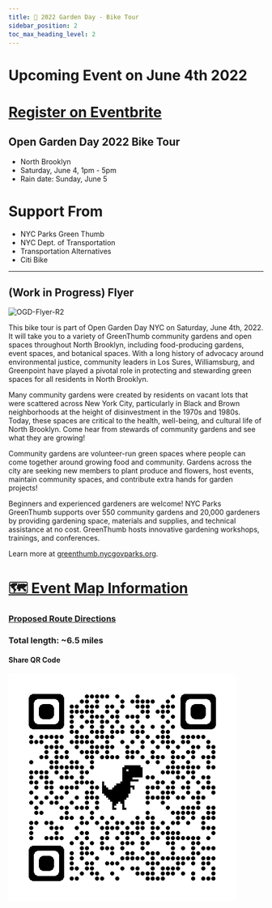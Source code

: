 ```yaml
---
title: 📅 2022 Garden Day - Bike Tour
sidebar_position: 2
toc_max_heading_level: 2
---
```

# Upcoming Event on June 4th 2022 
# [Register on Eventbrite](https://www.eventbrite.com/e/north-brooklyn-gardens-bike-tour-tickets-329216935717?utm-campaign=social%2Cemail&utm-content=attendeeshare&utm-medium=discovery&utm-source=strongmail&utm-term=listing)
 
## Open Garden Day 2022 Bike Tour 
+ North Brooklyn
+ Saturday, June 4, 1pm - 5pm
+ Rain date: Sunday, June 5
 


# Support From 
+ NYC Parks Green Thumb
+ NYC Dept. of Transportation
+ Transportation Alternatives
+ Citi Bike

---
## (Work in Progress) Flyer 
![OGD-Flyer-R2](https://user-images.githubusercontent.com/22154417/161441702-bcf36c10-0250-45d2-ad15-9aef5b859cf3.png)


This bike tour is part of Open Garden Day NYC on Saturday, June 4th, 2022.
It will take you to a variety of GreenThumb community gardens and open spaces throughout North Brooklyn, including food-producing gardens, event spaces, and botanical spaces. With a long history of advocacy around environmental justice, community leaders in Los Sures, Williamsburg, and 
Greenpoint have played a pivotal role in protecting and stewarding green spaces for all residents in North Brooklyn. 

Many community gardens were created by residents on vacant lots that were scattered across New York City, particularly in Black and Brown neighborhoods at the height of disinvestment in the 1970s and 1980s. Today, these spaces are critical to the health, well-being, and cultural life of North Brooklyn. Come hear from stewards of community gardens and see what they are growing! 
 
Community gardens are volunteer-run green spaces where people can come together around growing food and community. Gardens across the city are seeking new members to plant produce and flowers, host events, maintain community spaces, and contribute extra hands for garden projects!

Beginners and experienced gardeners are welcome! 
NYC Parks GreenThumb supports over 550 community gardens and 20,000 gardeners by providing gardening space, materials and supplies, and technical assistance at no cost. GreenThumb hosts innovative gardening workshops, trainings, and conferences. 

Learn more at [greenthumb.nycgovparks.org](https://greenthumb.nycgovparks.org/). 



# [🗺️ Event Map Information](./Map.mdx)
### [Proposed Route Directions](https://www.google.com/maps/@39.7157659,-73.9608142,14z/data=!4m2!6m1!1s17nYSWAgDGQOHC7chBfvalj1UAhuKJMlj?authuser=1)
### Total length: ~6.5 miles 


#### Share QR Code
![QRCode](/ShareQR2022.png)





